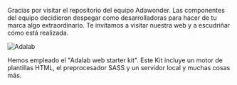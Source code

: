 Gracias por visitar el repositorio del equipo Adawonder. Las componentes del equipo decidieron despegar como desarrolladoras para hacer de tu marca algo extraordinario. Te invitamos a visitar nuestra web y a escudriñar cómo está realizada.

![Adalab](https://beta.adalab.es/resources/images/adalab-logo-155x61-bg-white.png)

Hemos empleado el "Adalab web starter kit". Este Kit incluye un motor de plantillas HTML, el preprocesador SASS y un servidor local y muchas cosas más.
